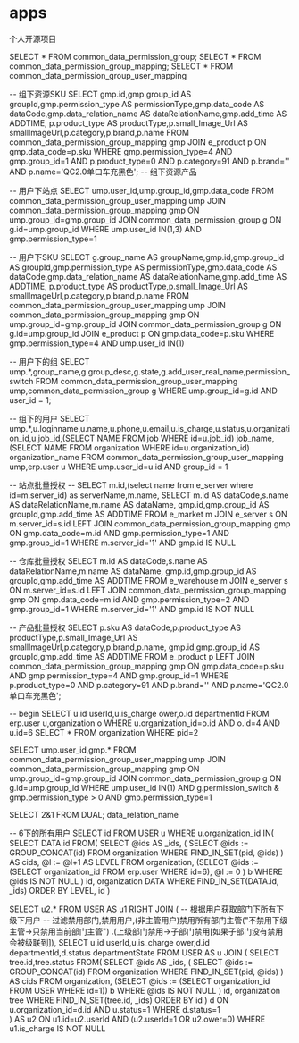# apps
个人开源项目


SELECT * FROM common_data_permission_group;
SELECT * FROM common_data_permission_group_mapping;
SELECT * FROM common_data_permission_group_user_mapping

-- 组下资源SKU
SELECT gmp.id,gmp.group_id AS groupId,gmp.permission_type AS permissionType,gmp.data_code AS dataCode,gmp.data_relation_name AS dataRelationName,gmp.add_time AS ADDTIME,
p.product_type AS productType,p.small_Image_Url AS smallImageUrl,p.category,p.brand,p.name FROM common_data_permission_group_mapping gmp
JOIN e_product p ON gmp.data_code=p.sku
WHERE gmp.permission_type=4 AND gmp.group_id=1 AND p.product_type=0 AND p.category=91 AND p.brand='' AND p.name='QC2.0单口车充黑色';
-- 组下资源产品



-- 用户下站点
SELECT ump.user_id,ump.group_id,gmp.data_code FROM common_data_permission_group_user_mapping ump
JOIN common_data_permission_group_mapping gmp ON ump.group_id=gmp.group_id
JOIN common_data_permission_group g ON g.id=ump.group_id
WHERE ump.user_id IN(1,3) AND gmp.permission_type=1

-- 用户下SKU
SELECT g.group_name AS groupName,gmp.id,gmp.group_id AS groupId,gmp.permission_type AS permissionType,gmp.data_code AS dataCode,gmp.data_relation_name AS dataRelationName,gmp.add_time AS ADDTIME,
p.product_type AS productType,p.small_Image_Url AS smallImageUrl,p.category,p.brand,p.name FROM common_data_permission_group_user_mapping ump
JOIN common_data_permission_group_mapping gmp ON ump.group_id=gmp.group_id
JOIN common_data_permission_group g ON g.id=ump.group_id
JOIN e_product p ON gmp.data_code=p.sku
WHERE gmp.permission_type=4 AND ump.user_id IN(1)

-- 用户下的组
SELECT ump.*,group_name,g.group_desc,g.state,g.add_user_real_name,permission_switch FROM common_data_permission_group_user_mapping ump,common_data_permission_group g WHERE ump.group_id=g.id AND user_id = 1;

-- 组下的用户
SELECT ump.*,u.loginname,u.name,u.phone,u.email,u.is_charge,u.status,u.organization_id,u.job_id,(SELECT NAME FROM job WHERE id=u.job_id) job_name,(SELECT NAME FROM organization WHERE id=u.organization_id) organization_name FROM common_data_permission_group_user_mapping ump,erp.user u WHERE ump.user_id=u.id AND group_id = 1

-- 站点批量授权
-- SELECT m.id,(select name from e_server where id=m.server_id) as serverName,m.name,
SELECT m.id AS dataCode,s.name AS dataRelationName,m.name AS dataName,
gmp.id,gmp.group_id AS groupId,gmp.add_time AS ADDTIME
FROM e_market m
JOIN e_server s ON m.server_id=s.id
LEFT JOIN common_data_permission_group_mapping gmp ON gmp.data_code=m.id AND gmp.permission_type=1 AND gmp.group_id=1
WHERE  m.server_id='1' AND gmp.id IS NULL

-- 仓库批量授权
SELECT m.id AS dataCode,s.name AS dataRelationName,m.name AS dataName,
gmp.id,gmp.group_id AS groupId,gmp.add_time AS ADDTIME
FROM e_warehouse m
JOIN e_server s ON m.server_id=s.id
LEFT JOIN common_data_permission_group_mapping gmp ON gmp.data_code=m.id AND gmp.permission_type=2 AND gmp.group_id=1
WHERE  m.server_id='1' AND gmp.id IS NOT NULL

-- 产品批量授权
SELECT p.sku AS dataCode,p.product_type AS productType,p.small_Image_Url AS smallImageUrl,p.category,p.brand,p.name,
gmp.id,gmp.group_id AS groupId,gmp.add_time AS ADDTIME
FROM  e_product p
LEFT JOIN common_data_permission_group_mapping gmp ON gmp.data_code=p.sku
AND gmp.permission_type=4 AND gmp.group_id=1
WHERE p.product_type=0 AND p.category=91 AND p.brand='' AND p.name='QC2.0单口车充黑色';


-- begin
SELECT u.id userId,u.is_charge ower,o.id departmentId FROM erp.user u,organization o WHERE u.organization_id=o.id AND o.id=4 AND u.id=6
SELECT * FROM organization WHERE pid=2

SELECT ump.user_id,gmp.* FROM common_data_permission_group_user_mapping ump
JOIN common_data_permission_group_mapping gmp ON ump.group_id=gmp.group_id
JOIN common_data_permission_group g ON g.id=ump.group_id
WHERE ump.user_id IN(1) AND g.permission_switch & gmp.permission_type > 0 AND gmp.permission_type=1

SELECT 2&1 FROM DUAL;  data_relation_name

-- 6下的所有用户
SELECT id FROM USER u WHERE u.organization_id IN(
SELECT DATA.id FROM(
    SELECT
        @ids AS _ids,
        (   SELECT @ids := GROUP_CONCAT(id)
            FROM organization
            WHERE FIND_IN_SET(pid, @ids)
        ) AS cids,
        @l := @l+1 AS LEVEL
    FROM organization,
        (SELECT @ids := (SELECT organization_id FROM erp.user WHERE id=6), @l := 0 ) b
    WHERE @ids IS NOT NULL
) id, organization DATA
WHERE FIND_IN_SET(DATA.id, _ids)
ORDER BY LEVEL, id
) 


SELECT u2.* FROM USER AS u1 RIGHT JOIN 
(
	-- 根据用户获取部门下所有下级下用户  -- 过滤禁用部门,禁用用户,(非主管用户)禁用所有部门主管("不禁用下级主管->只禁用当前部门主管")  .(上级部门禁用->子部门禁用[如果子部门没有禁用会被级联到]),
	SELECT u.id userId,u.is_charge ower,d.id departmentId,d.status departmentState FROM USER AS u JOIN
	(
	    SELECT tree.id,tree.status FROM(
		SELECT
		@ids AS _ids,
		(   SELECT @ids := GROUP_CONCAT(id)
		    FROM organization
		    WHERE FIND_IN_SET(pid, @ids)
		) AS cids
		FROM organization,
		(SELECT @ids := (SELECT organization_id FROM USER WHERE id=1)) b
		WHERE @ids IS NOT NULL
	    ) id, organization tree
	    WHERE FIND_IN_SET(tree.id, _ids)
	    ORDER BY id
	)
	d ON u.organization_id=d.id AND u.status=1 WHERE d.status=1     
 ) AS u2  ON u1.id=u2.userId AND (u2.userId=1 OR u2.ower=0) WHERE u1.is_charge IS NOT NULL

  
   
